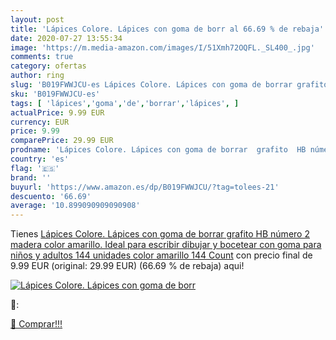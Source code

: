 ```yaml
---
layout: post
title: 'Lápices Colore. Lápices con goma de borr al 66.69 % de rebaja'
date: 2020-07-27 13:55:34
image: 'https://m.media-amazon.com/images/I/51Xmh72OQFL._SL400_.jpg'
comments: true
category: ofertas
author: ring
slug: 'B019FWWJCU-es Lápices Colore. Lápices con goma de borrar grafito HB...'
sku: 'B019FWWJCU-es'
tags: [ 'lápices','goma','de','borrar','lápices', ]
actualPrice: 9.99 EUR
currency: EUR
price: 9.99
comparePrice: 29.99 EUR
prodname: 'Lápices Colore. Lápices con goma de borrar  grafito  HB número 2  madera  color amarillo. Ideal para escribir  dibujar y bocetear  con goma para niños y adultos  144 unidades  color amarillo 144 Count'
country: 'es'
flag: '🇪🇸'
brand: ''
buyurl: 'https://www.amazon.es/dp/B019FWWJCU/?tag=tolees-21'
descuento: '66.69'
average: '10.899090909090908'
---
```


Tienes [Lápices Colore. Lápices con goma de borrar  grafito  HB número 2  madera  color amarillo. Ideal para escribir  dibujar y bocetear  con goma para niños y adultos  144 unidades  color amarillo 144 Count](https://www.amazon.es/dp/B019FWWJCU/?tag=tolees-21) con precio final de  9.99 EUR (original: 29.99 EUR) (66.69 %  de rebaja) aqui!

[![Lápices Colore. Lápices con goma de borr](https://m.media-amazon.com/images/I/51Xmh72OQFL._SL400_.jpg)](https://www.amazon.es/dp/B019FWWJCU/?tag=tolees-21)

🔎:


[🛒 Comprar!!!](https://www.amazon.es/dp/B019FWWJCU/?tag=tolees-21)
